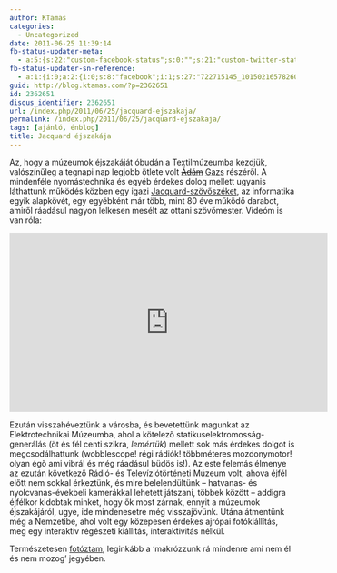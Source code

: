 ```yaml
---
author: KTamas
categories:
  - Uncategorized
date: 2011-06-25 11:39:14
fb-status-updater-meta:
  - a:5:{s:22:"custom-facebook-status";s:0:"";s:21:"custom-twitter-status";s:0:"";s:7:"fb-push";s:1:"1";s:7:"tw-push";s:0:"";s:4:"push";s:1:"1";}
fb-status-updater-sn-reference:
  - a:1:{i:0;a:2:{i:0;s:8:"facebook";i:1;s:27:"722715145_10150216578260146";}}
guid: http://blog.ktamas.com/?p=2362651
id: 2362651
disqus_identifier: 2362651
url: /index.php/2011/06/25/jacquard-ejszakaja/
permalink: /index.php/2011/06/25/jacquard-ejszakaja/
tags: [ajánló, énblog]
title: Jacquard éjszakája
---
```


Az, hogy a múzeumok éjszakáját óbudán a Textilmúzeumba kezdjük, valószínűleg a tegnapi nap legjobb ötlete volt <del datetime="2011-06-25T17:37:54+00:00"><a href="http://worldshots.hu/">Ádám</a></del> [Gazs](http://bergengocia.net) részéről. A mindenféle nyomástechnika és egyéb érdekes dolog mellett ugyanis láthattunk működés közben egy igazi [Jacquard-szövőszéket](http://en.wikipedia.org/wiki/Jacquard_loom), az informatika egyik alapkövét, egy egyébként már több, mint 80 éve működő darabot, amiről ráadásul nagyon lelkesen mesélt az ottani szövőmester. Videóm is van róla:

<iframe width="560" height="315" src="https://www.youtube.com/embed/KOm18iXF4D0" frameborder="0" allow="accelerometer; autoplay; encrypted-media; gyroscope; picture-in-picture" allowfullscreen></iframe>
  
Ezután visszahéveztünk a városba, és bevetettünk magunkat az Elektrotechnikai Múzeumba, ahol a kötelező statikuselektromosság-generálás (öt és fél centi szikra, _lemértük_) mellett sok más érdekes dolgot is megcsodálhattunk (wobblescope! régi rádiók! többméteres mozdonymotor! olyan égő ami vibrál és még ráadásul büdös is!). Az este felemás élmenye az ezután következő Rádió- és Televíziótörténeti Múzeum volt, ahova éjfél előtt nem sokkal érkeztünk, és mire belelendültünk &#8211; hatvanas- és nyolcvanas-évekbeli kamerákkal lehetett játszani, többek között &#8211; addigra éjfélkor kidobtak minket, hogy ők most zárnak, ennyit a múzeumok éjszakájáról, ugye, ide mindenesetre még visszajövünk. Utána átmentünk még a Nemzetibe, ahol volt egy közepesen érdekes ajrópai fotókiállítás, meg egy interaktív régészeti kiállítás, interaktivitás nélkül.

Természetesen [fotóztam](http://indafoto.hu/ktamasenty/muzeumok_ejszakaja_2011), leginkább a &#8216;makrózzunk rá mindenre ami nem él és nem mozog&#8217; jegyében.
